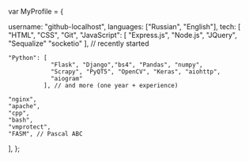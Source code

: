 
var MyProfile = {
<meta name='freelancehunt' content='0dec6057ec8dd35' />
   
   username: "github-localhost",
    languages: ["Russian", "English"],
    tech: [
    "HTML",
    "CSS",
    "Git",
    "JavaScript": [
                "Express.js", "Node.js", "JQuery", "Sequalize"
                "socketio"
                  ], // recently started
                  
    "Python": [ 
                "Flask", "Django","bs4", "Pandas", "numpy",
                "Scrapy", "PyQT5", "OpenCV", "Keras", "aiohttp",
                "aiogram" 
              ], // and more (one year + experience)
              
    "nginx", 
    "apache",
    "cpp",
    "bash",
    "vmprotect",
    "FASM", // Pascal ABC
    
  
  ],
};

